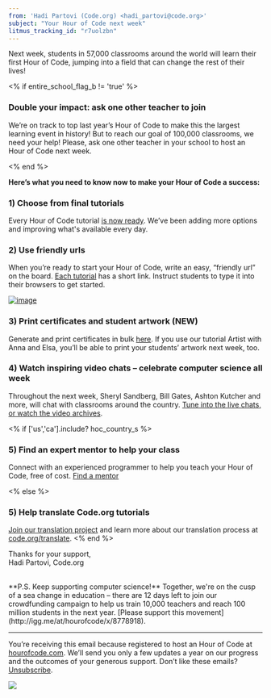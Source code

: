 ```yaml
---
from: 'Hadi Partovi (Code.org) <hadi_partovi@code.org>'
subject: "Your Hour of Code next week"
litmus_tracking_id: "r7uolzbn"
---
```


Next week, students in 57,000 classrooms around the world will learn their first Hour of Code, jumping into a field that can change the rest of their lives!

<% if entire_school_flag_b != 'true' %>

### Double your impact: ask one other teacher to join
We’re on track to top last year’s Hour of Code to make this the largest learning event in history! But to reach our goal of 100,000 classrooms, we need your help! Please, ask one other teacher in your school to host an Hour of Code next week.

<% end %>

**Here’s what you need to know now to make your Hour of Code a success:**

### 1) Choose from final tutorials
Every Hour of Code tutorial [is now ready](https://code.org/learn). We’ve been adding more options and improving what's available every day.

### 2) Use friendly urls
When you’re ready to start your Hour of Code, write an easy, “friendly url” on the board. [Each tutorial](https://code.org/learn) has a short link. Instruct students to type it into their browsers to get started. 

[![image](https://code.org/images/fit-600/friendly-url.png)](https://code.org/learn)

### 3) Print certificates and student artwork (NEW)
Generate and print certificates in bulk [here](https://code.org/certificates). If you use our tutorial Artist with Anna and Elsa, you’ll be able to print your students’ artwork next week, too.

### 4) Watch inspiring video chats – celebrate computer science all week
Throughout the next week, Sheryl Sandberg, Bill Gates, Ashton Kutcher and more, will chat with classrooms around the country. [Tune into the live chats, or watch the video archives](http://hourofcode.com/us/prizes#video_chat). 

<% if ['us','ca'].include? hoc_country_s %>

### 5) Find an expert mentor to help your class
Connect with an experienced programmer to help you teach your Hour of Code, free of cost. [Find a mentor](https://www.codementor.io/hourofcode)

<% else %> 

### 5) Help translate Code.org tutorials
[Join our translation project](https://crowdin.com/project/codeorg/invite) and learn more about our translation process at [code.org/translate](https://code.org/translate).
<% end %> 

Thanks for your support,
<br/>
Hadi Partovi, Code.org

<br/>
**P.S. Keep supporting computer science!**
Together, we're on the cusp of a sea change in education – there are 12 days left to join our crowdfunding campaign to help us train 10,000 teachers and reach 100 million students in the next year. [Please support this movement](http://igg.me/at/hourofcode/x/8778918).
<br/>
<hr/>

You’re receiving this email because registered to host an Hour of Code at [hourofcode.com](http://hourofcode.com/). We’ll send you only a few updates a year on our progress and the outcomes of your generous support. Don’t like these emails? [Unsubscribe](<%= unsubscribe_link %>).

![](<%= tracking_pixel %>)


